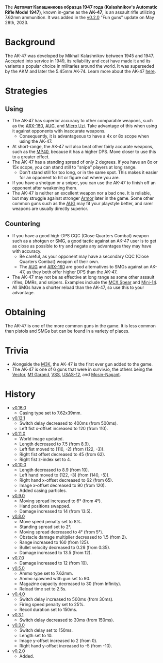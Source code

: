 The **Автомат Калашникова образца 1947 года (Kalashnikov's Automatic Rifle Model 1947)**, known in-game as the **AK-47**, is an assault rifle utilizing 7.62mm ammunition. It was added in the [v0.2.0](https://github.com/HasangerGames/suroi/releases/tag/v0.2.0) "Fun guns" update on May 28th, 2023.

# Background

The AK-47 was developed by Mikhail Kalashnikov between 1945 and 1947. Accepted into service in 1949, its reliability and cost have made it and its variants a popular choice in militaries around the world. It was superseded by the AKM and later the 5.45mm AK-74. Learn more about the AK-47 [here](https://en.wikipedia.org/wiki/AK-47).

# Strategies

## Using

- The AK-47 has superior accuracy to other comparable weapons, such as the [ARX-160](/weapons/guns/arx160), [AUG](/weapons/guns/aug), and [Micro Uzi](/weapons/guns/micro_uzi). Take advantage of this when using it against opponents with inaccurate weapons.
  - Consequently, it is advantageous to have a 4x or 8x scope when using the AK-47.
- At short-range, the AK-47 will also beat other fairly accurate weapons, such as the [MP40](/weapons/guns/mp40), because it has a higher DPS. Move closer to use this to a greater effect.
- The AK-47 has a standing spread of only 2 degrees. If you have an 8x or 15x scope, you can stand still to "snipe" players at long range.
  - Don't stand still for too long, or in the same spot. This makes it easier for an opponent to hit or figure out where you are.
- If you have a shotgun or a sniper, you can use the AK-47 to finish off an opponent after weakening them.
- The AK-47 is neither an excellent weapon nor a bad one. It is reliable, but may struggle against stronger [Armor](/equipment/armor) later in the game. Some other common guns such as the [AUG](/weapons/guns/aug) may fit your playstyle better, and rarer weapons are usually directly superior.

## Countering

- If you have a good high-DPS CQC (Close Quarters Combat) weapon such as a shotgun or SMG, a good tactic against an AK-47 user is to get as close as possible to try and negate any advantages they may have with accuracy.
  - Be careful, as your opponent may have a secondary CQC (Close Quarters Combat) weapon of their own.
  - The [AUG](/weapons/guns/aug) and [ARX-160](/weapons/guns/arx160) are good alternatives to SMGs against an AK-47, as they both offer higher DPS than the AK-47.
- The AK-47 may not be as effective at long range as some other assault rifles, DMRs, and snipers. Examples include the [MCX Spear](/weapons/guns/mcx_spear) and [Mini-14](/weapons/guns/mini14).
- All SMGs have a shorter reload than the AK-47, so use this to your advantage.

# Obtaining

The AK-47 is one of the more common guns in the game. It is less common than pistols and SMGs but can be found in a variety of places.

# Trivia

- Alongside the [M3K](/weapons/guns/m3k), the AK-47 is the first ever gun added to the game.
- The AK-47 is one of 6 guns that were in surviv.io, the others being the [Vector](/weapons/guns/vector), [M1 Garand](/weapons/guns/m1_garand), [VSS](/weapons/guns/vss), [USAS-12](/weapons/guns/usas12), and [Mosin-Nagant](/weapons/guns/mosin).

# History

- [v0.16.0](https://github.com/HasangerGames/suroi/releases/tag/v0.16.0)
  - Casing type set to 7.62x39mm.
- [v0.12.1](https://github.com/HasangerGames/suroi/releases/tag/v0.12.1)
  - Switch delay decreased to 400ms (from 500ms).
  - Left fist x-offset increased to 120 (from 110).
- [v0.11.0](https://github.com/HasangerGames/suroi/releases/tag/v0.11.0)
  - World image updated.
  - Length decreased to 7.5 (from 8.9).
  - Left fist moved to (110, -2) (from (122, -3)).
  - Right fist offset decreased to 45 (from 62).
  - Right fist z-index set to 4.
- [v0.10.0](https://github.com/HasangerGames/suroi/releases/tag/v0.10.0)
  - Length decreased to 8.9 (from 10).
  - Left hand moved to (122, -3) (from (140, -5)).
  - Right hand x-offset decreased to 62 (from 65).
  - Image x-offset decreased to 90 (from 120).
  - Added casing particles.
- [v0.9.0](https://github.com/HasangerGames/suroi/releases/tag/v0.9.0)
  - Moving spread increased to 6° (from 4°).
  - Hand positions swapped.
  - Damage increased to 14 (from 13.5).
- [v0.8.0](https://github.com/HasangerGames/suroi/releases/tag/v0.8.0)
  - Move speed penalty set to 8%.
  - Standing spread set to 2°.
  - Moving spread decreased to 4° (from 5°).
  - Obstacle damage multiplier decreased to 1.5 (from 2).
  - Range increased to 160 (from 125).
  - Bullet velocity decreased to 0.26 (from 0.35).
  - Damage increased to 13.5 (from 12).
- [v0.7.0](https://github.com/HasangerGames/suroi/releases/tag/v0.7.0)
  - Damage increased to 12 (from 10).
- [v0.5.0](https://github.com/HasangerGames/suroi/releases/tag/v0.5.0)
  - Ammo type set to 7.62mm.
  - Ammo spawned with gun set to 90.
  - Magazine capacity decreased to 30 (from Infinity).
  - Reload time set to 2.5s.
- [v0.4.0](https://github.com/HasangerGames/suroi/releases/tag/v0.4.0)
  - Switch delay increased to 500ms (from 30ms).
  - Firing speed penalty set to 25%.
  - Recoil duration set to 150ms.
- [v0.3.1](https://github.com/HasangerGames/suroi/releases/tag/v0.3.1)
  - Switch delay decreased to 30ms (from 150ms).
- [v0.3.0](https://github.com/HasangerGames/suroi/releases/tag/v0.3.0)
  - Switch delay set to 150ms.
  - Length set to 10.
  - Image y-offset increased to 2 (from 0).
  - Right hand y-offset increased to -5 (from -10).
- [v0.2.0](https://github.com/HasangerGames/suroi/releases/tag/v0.2.0)
  - Added.
